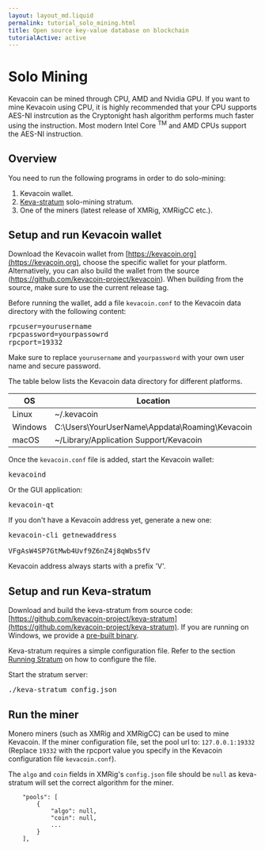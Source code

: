 ```yaml
---
layout: layout_md.liquid
permalink: tutorial_solo_mining.html
title: Open source key-value database on blockchain
tutorialActive: active
---
```


# Solo Mining

Kevacoin can be mined through CPU, AMD and Nvidia GPU. If you want to mine Kevacoin using CPU, it is highly recommended that your CPU supports AES-NI instrcution as the Cryptonight hash algorithm performs much faster using the instruction. Most modern Intel Core <sup>TM</sup> and AMD CPUs support the AES-NI instruction.

## Overview

You need to run the following programs in order to do solo-mining:

1. Kevacoin wallet.
2. [Keva-stratum](https://github.com/kevacoin-project/keva-stratum) solo-mining stratum.
3. One of the miners (latest release of XMRig, XMRigCC etc.).

## Setup and run Kevacoin wallet

Download the Kevacoin wallet from [https://kevacoin.org](https://kevacoin.org), choose the specific wallet for your platform. Alternatively, you can also build the wallet from the source (<https://github.com/kevacoin-project/kevacoin>). When building from the source, make sure to use the current release tag.

Before running the wallet, add a file `kevacoin.conf` to the Kevacoin data directory with the following content:

<pre>
rpcuser=yourusername
rpcpassword=yourpassowrd
rpcport=19332
</pre>

Make sure to replace `yourusername` and `yourpassword` with your own user name and secure password.

The table below lists the Kevacoin data directory for different platforms.

| OS        | Location |
|---        | ---      |
|Linux      | ~/.kevacoin |
|Windows    | C:\Users\YourUserName\Appdata\Roaming\Kevacoin |
|macOS      | ~/Library/Application Support/Kevacoin |

Once the `kevacoin.conf` file is added, start the Kevacoin wallet:

<pre>
kevacoind
</pre>

Or the GUI application:

<pre>
kevacoin-qt
</pre>

If you don't have a Kevacoin address yet, generate a new one:

<pre>
kevacoin-cli getnewaddress

VFgAsW4SP7GtMwb4Uvf9Z6nZ4j8qWbs5fV
</pre>

Kevacoin address always starts with a prefix 'V'.

## Setup and run Keva-stratum

Download and build the keva-stratum from source code: [https://github.com/kevacoin-project/keva-stratum](https://github.com/kevacoin-project/keva-stratum). If you are running on Windows, we provide a [pre-built binary](https://github.com/kevacoin-project/keva-stratum/releases).

Keva-stratum requires a simple configuration file. Refer to the section [Running Stratum](https://github.com/kevacoin-project/keva-stratum#running-stratum) on how to configure the file.

Start the stratum server:
<pre>
./keva-stratum config.json
</pre>


## Run the miner

Monero miners (such as XMRig and XMRigCC) can be used to mine Kevacoin. If the miner configuration file, set the pool url to: `127.0.0.1:19332` (Replace `19332` with the rpcport value you specify in the Kevacoin configuration file `kevacoin.conf`).

The `algo` and `coin` fields in XMRig's `config.json` file should be `null` as keva-stratum will set the correct algorithm for the miner.

```
    "pools": [
        {
            "algo": null,
            "coin": null,
            ...
        }
    ],
```
